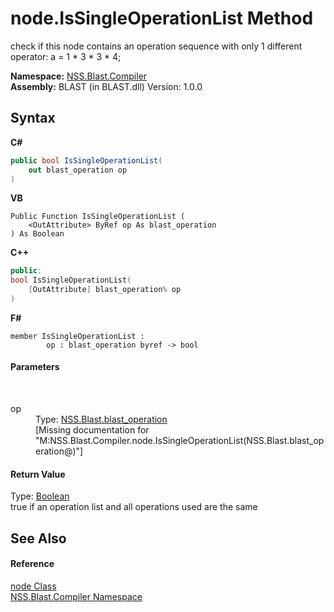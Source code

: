 # node.IsSingleOperationList Method 
 

check if this node contains an operation sequence with only 1 different operator: a = 1 * 3 * 3 * 4;

**Namespace:**&nbsp;<a href="26a25caa-f50b-92ad-f15c-dbb9db1493ae">NSS.Blast.Compiler</a><br />**Assembly:**&nbsp;BLAST (in BLAST.dll) Version: 1.0.0

## Syntax

**C#**<br />
``` C#
public bool IsSingleOperationList(
	out blast_operation op
)
```

**VB**<br />
``` VB
Public Function IsSingleOperationList ( 
	<OutAttribute> ByRef op As blast_operation
) As Boolean
```

**C++**<br />
``` C++
public:
bool IsSingleOperationList(
	[OutAttribute] blast_operation% op
)
```

**F#**<br />
``` F#
member IsSingleOperationList : 
        op : blast_operation byref -> bool 

```


#### Parameters
&nbsp;<dl><dt>op</dt><dd>Type: <a href="545d7548-930f-7c02-0adc-5220144448d3">NSS.Blast.blast_operation</a><br />\[Missing <param name="op"/> documentation for "M:NSS.Blast.Compiler.node.IsSingleOperationList(NSS.Blast.blast_operation@)"\]</dd></dl>

#### Return Value
Type: <a href="https://docs.microsoft.com/dotnet/api/system.boolean" target="_blank" rel="noopener noreferrer">Boolean</a><br />true if an operation list and all operations used are the same

## See Also


#### Reference
<a href="7dc9b7e9-64ad-f224-ae1a-4e6639739f56">node Class</a><br /><a href="26a25caa-f50b-92ad-f15c-dbb9db1493ae">NSS.Blast.Compiler Namespace</a><br />